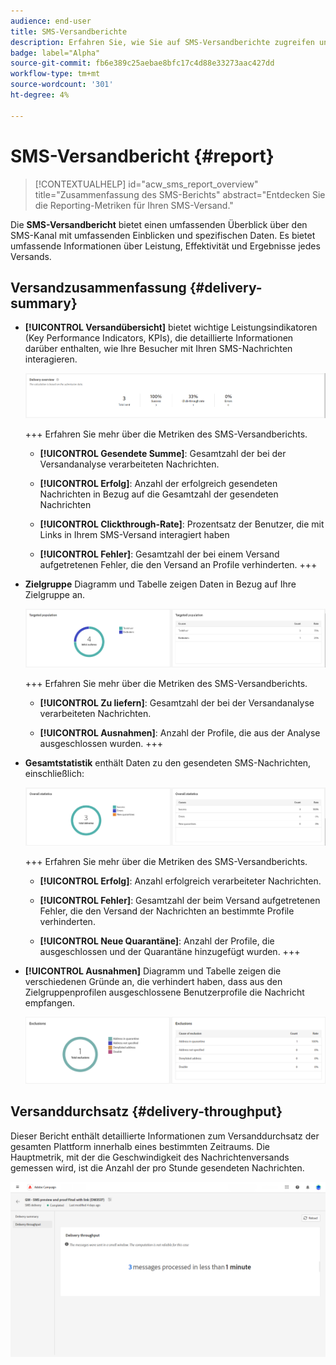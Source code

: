 ```yaml
---
audience: end-user
title: SMS-Versandberichte
description: Erfahren Sie, wie Sie auf SMS-Versandberichte zugreifen und diese verwenden
badge: label="Alpha"
source-git-commit: fb6e389c25aebae8bfc17c4d88e33273aac427dd
workflow-type: tm+mt
source-wordcount: '301'
ht-degree: 4%

---
```


# SMS-Versandbericht {#report}

>[!CONTEXTUALHELP]
>id="acw_sms_report_overview"
>title="Zusammenfassung des SMS-Berichts"
>abstract="Entdecken Sie die Reporting-Metriken für Ihren SMS-Versand."

Die **SMS-Versandbericht** bietet einen umfassenden Überblick über den SMS-Kanal mit umfassenden Einblicken und spezifischen Daten. Es bietet umfassende Informationen über Leistung, Effektivität und Ergebnisse jedes Versands.

## Versandzusammenfassung {#delivery-summary}

* **[!UICONTROL Versandübersicht]** bietet wichtige Leistungsindikatoren (Key Performance Indicators, KPIs), die detaillierte Informationen darüber enthalten, wie Ihre Besucher mit Ihren SMS-Nachrichten interagieren.

  ![](assets/reporting_sms_3.png)

  +++ Erfahren Sie mehr über die Metriken des SMS-Versandberichts.

   * **[!UICONTROL Gesendete Summe]**: Gesamtzahl der bei der Versandanalyse verarbeiteten Nachrichten.

   * **[!UICONTROL Erfolg]**: Anzahl der erfolgreich gesendeten Nachrichten in Bezug auf die Gesamtzahl der gesendeten Nachrichten

   * **[!UICONTROL Clickthrough-Rate]**: Prozentsatz der Benutzer, die mit Links in Ihrem SMS-Versand interagiert haben

   * **[!UICONTROL Fehler]**: Gesamtzahl der bei einem Versand aufgetretenen Fehler, die den Versand an Profile verhinderten.
+++

* **Zielgruppe** Diagramm und Tabelle zeigen Daten in Bezug auf Ihre Zielgruppe an.

  ![](assets/reporting_sms_4.png)

  +++ Erfahren Sie mehr über die Metriken des SMS-Versandberichts.

   * **[!UICONTROL Zu liefern]**: Gesamtzahl der bei der Versandanalyse verarbeiteten Nachrichten.

   * **[!UICONTROL Ausnahmen]**: Anzahl der Profile, die aus der Analyse ausgeschlossen wurden.
+++


* **Gesamtstatistik** enthält Daten zu den gesendeten SMS-Nachrichten, einschließlich:

  ![](assets/reporting_sms_5.png)

  +++ Erfahren Sie mehr über die Metriken des SMS-Versandberichts.

   * **[!UICONTROL Erfolg]**: Anzahl erfolgreich verarbeiteter Nachrichten.

   * **[!UICONTROL Fehler]**: Gesamtzahl der beim Versand aufgetretenen Fehler, die den Versand der Nachrichten an bestimmte Profile verhinderten.

   * **[!UICONTROL Neue Quarantäne]**: Anzahl der Profile, die ausgeschlossen und der Quarantäne hinzugefügt wurden.
+++

* **[!UICONTROL Ausnahmen]** Diagramm und Tabelle zeigen die verschiedenen Gründe an, die verhindert haben, dass aus den Zielgruppenprofilen ausgeschlossene Benutzerprofile die Nachricht empfangen.

  ![](assets/reporting_sms_6.png)

## Versanddurchsatz {#delivery-throughput}

Dieser Bericht enthält detaillierte Informationen zum Versanddurchsatz der gesamten Plattform innerhalb eines bestimmten Zeitraums. Die Hauptmetrik, mit der die Geschwindigkeit des Nachrichtenversands gemessen wird, ist die Anzahl der pro Stunde gesendeten Nachrichten.

![](assets/reporting_sms_2.png)

